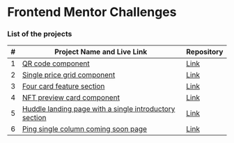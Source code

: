 # Frontend Mentor Challenges

### List of the projects

| #   | Project Name and Live Link                                                                                                                                      | Repository                                                                                                              |
| --- | --------------------------------------------------------------------------------------------------------------------------------------------------------------- | ----------------------------------------------------------------------------------------------------------------------- |
| 1   | [QR code component](https://lastwhitedance.github.io/frontendmentor/qr-code-component-main/)                                                                    | [Link](https://github.com/lastwhitedance/frontendmentor/tree/main/qr-code-component-main)                               |
| 2   | [Single price grid component](https://lastwhitedance.github.io/frontendmentor/single-price-grid-component/)                                                     | [Link](https://github.com/lastwhitedance/frontendmentor/tree/main/single-price-grid-component)                          |
| 3   | [Four card feature section](https://lastwhitedance.github.io/frontendmentor/four-card-feature-section/)                                                         | [Link](https://github.com/lastwhitedance/frontendmentor/tree/main/four-card-feature-section)                            |
| 4   | [NFT preview card component](https://lastwhitedance.github.io/frontendmentor/nft-preview-card-component/)                                                       | [Link](https://github.com/lastwhitedance/frontendmentor/tree/main/nft-preview-card-component)                           |
| 5   | [Huddle landing page with a single introductory section](https://lastwhitedance.github.io/frontendmentor/huddle-landing-page-with-single-introductory-section/) | [Link](https://github.com/lastwhitedance/frontendmentor/tree/main/huddle-landing-page-with-single-introductory-section) |
| 6   | [Ping single column coming soon page](https://lastwhitedance.github.io/frontendmentor/ping-coming-soon-page/)                                                   | [Link](https://github.com/lastwhitedance/frontendmentor/tree/main/ping-coming-soon-page)                                |
